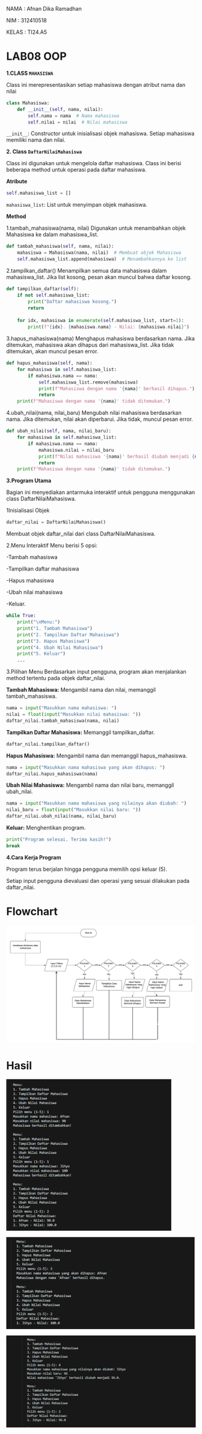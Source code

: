 NAMA : Afnan Dika Ramadhan

NIM : 312410518

KELAS : TI24.A5

# LAB08 OOP

**1.CLASS `MAHASISWA`**

Class ini merepresentasikan setiap mahasiswa dengan atribut nama dan nilai

```python
class Mahasiswa:
    def __init__(self, nama, nilai):
        self.nama = nama  # Nama mahasiswa
        self.nilai = nilai  # Nilai mahasiswa
```
`__init__`: Constructor untuk inisialisasi objek mahasiswa. Setiap mahasiswa memiliki nama dan nilai.

**2. Class `DaftarNilaiMahasiswa`**

Class ini digunakan untuk mengelola daftar mahasiswa. Class ini berisi beberapa method untuk operasi pada daftar mahasiswa.

**Atribute**
```python
self.mahasiswa_list = []

```
`mahasiswa_list`: List untuk menyimpan objek mahasiswa.

**Method**

1.tambah_mahasiswa(nama, nilai)
Digunakan untuk menambahkan objek Mahasiswa ke dalam mahasiswa_list.
```python
def tambah_mahasiswa(self, nama, nilai):
    mahasiswa = Mahasiswa(nama, nilai)  # Membuat objek Mahasiswa
    self.mahasiswa_list.append(mahasiswa)  # Menambahkannya ke list

```
2.tampilkan_daftar()
Menampilkan semua data mahasiswa dalam mahasiswa_list.
Jika list kosong, pesan akan muncul bahwa daftar kosong.
```python
def tampilkan_daftar(self):
    if not self.mahasiswa_list:
        print("Daftar mahasiswa kosong.")
        return

    for idx, mahasiswa in enumerate(self.mahasiswa_list, start=1):
        print(f"{idx}. {mahasiswa.nama} - Nilai: {mahasiswa.nilai}")

```
3.hapus_mahasiswa(nama)
Menghapus mahasiswa berdasarkan nama.
Jika ditemukan, mahasiswa akan dihapus dari mahasiswa_list. Jika tidak ditemukan, akan muncul pesan error.
```python
def hapus_mahasiswa(self, nama):
    for mahasiswa in self.mahasiswa_list:
        if mahasiswa.nama == nama:
            self.mahasiswa_list.remove(mahasiswa)
            print(f"Mahasiswa dengan nama '{nama}' berhasil dihapus.")
            return
    print(f"Mahasiswa dengan nama '{nama}' tidak ditemukan.")

```
4.ubah_nilai(nama, nilai_baru)
Mengubah nilai mahasiswa berdasarkan nama.
Jika ditemukan, nilai akan diperbarui. Jika tidak, muncul pesan error.
```python
def ubah_nilai(self, nama, nilai_baru):
    for mahasiswa in self.mahasiswa_list:
        if mahasiswa.nama == nama:
            mahasiswa.nilai = nilai_baru
            print(f"Nilai mahasiswa '{nama}' berhasil diubah menjadi {nilai_baru}.")
            return
    print(f"Mahasiswa dengan nama '{nama}' tidak ditemukan.")

```
**3.Program Utama**

Bagian ini menyediakan antarmuka interaktif untuk pengguna menggunakan class DaftarNilaiMahasiswa.

1Inisialisasi Objek
```python
daftar_nilai = DaftarNilaiMahasiswa()

```
Membuat objek daftar_nilai dari class DaftarNilaiMahasiswa.

2.Menu Interaktif Menu berisi 5 opsi:

-Tambah mahasiswa

-Tampilkan daftar mahasiswa

-Hapus mahasiswa

-Ubah nilai mahasiswa

-Keluar.

```python
while True:
    print("\nMenu:")
    print("1. Tambah Mahasiswa")
    print("2. Tampilkan Daftar Mahasiswa")
    print("3. Hapus Mahasiswa")
    print("4. Ubah Nilai Mahasiswa")
    print("5. Keluar")
    ...

```
3.Pilihan Menu Berdasarkan input pengguna, program akan menjalankan method tertentu pada objek daftar_nilai.

**Tambah Mahasiswa:** Mengambil nama dan nilai, memanggil tambah_mahasiswa.
```python
nama = input("Masukkan nama mahasiswa: ")
nilai = float(input("Masukkan nilai mahasiswa: "))
daftar_nilai.tambah_mahasiswa(nama, nilai)

```
**Tampilkan Daftar Mahasiswa:** Memanggil tampilkan_daftar.
```python
daftar_nilai.tampilkan_daftar()

```
**Hapus Mahasiswa:** Mengambil nama dan memanggil hapus_mahasiswa.
```python
nama = input("Masukkan nama mahasiswa yang akan dihapus: ")
daftar_nilai.hapus_mahasiswa(nama)

```
**Ubah Nilai Mahasiswa:** Mengambil nama dan nilai baru, memanggil ubah_nilai.
```python
nama = input("Masukkan nama mahasiswa yang nilainya akan diubah: ")
nilai_baru = float(input("Masukkan nilai baru: "))
daftar_nilai.ubah_nilai(nama, nilai_baru)

```
**Keluar:** Menghentikan program.
```python
print("Program selesai. Terima kasih!")
break

```
**4.Cara Kerja Program**

Program terus berjalan hingga pengguna memilih opsi keluar (5).

Setiap input pengguna dievaluasi dan operasi yang sesuai dilakukan pada daftar_nilai.


# Flowchart
![](https://github.com/nanafnan09/labpy08/blob/ef9ddf902858e01db9cd96424c9f496a51b8e381/flowchart%20labpy08.png)

# Hasil
![](https://github.com/nanafnan09/labpy08/blob/f99571fb941ddec0080b7265246ddc0084ece6cc/OPSI%20TAMBAH%20DATA%20LAB%20PY08.png)

![](https://github.com/nanafnan09/labpy08/blob/465c87c369d1b7ce5168803edef13f67af855e14/opsi%20hapus%20data%20labpy08.png)

![](https://github.com/nanafnan09/labpy08/blob/10b960106e6e622f1f23b743face049e6aac1817/opsi%20ubah%20data%20labpy08.png)

![]()
